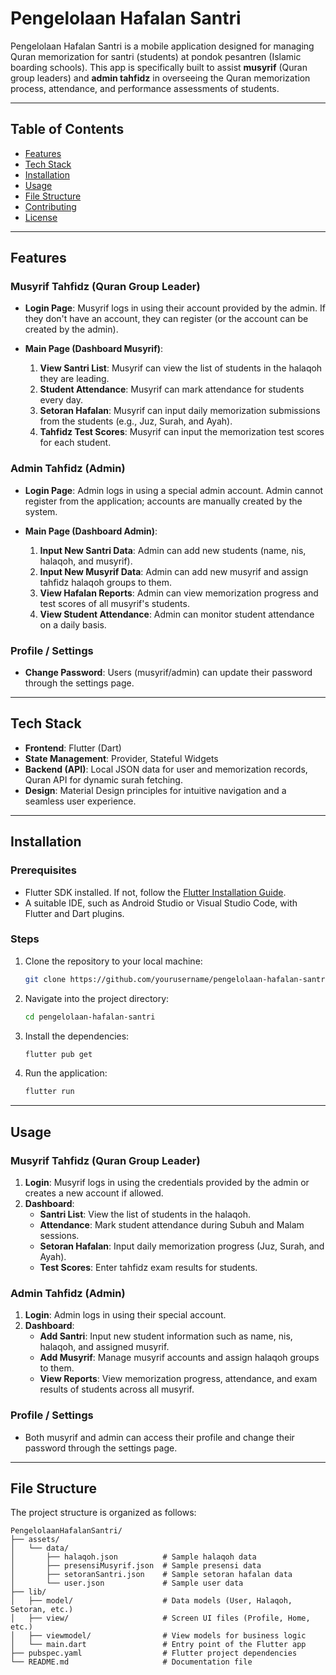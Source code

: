 # Pengelolaan Hafalan Santri

Pengelolaan Hafalan Santri is a mobile application designed for managing Quran memorization for santri (students) at pondok pesantren (Islamic boarding schools). This app is specifically built to assist **musyrif** (Quran group leaders) and **admin tahfidz** in overseeing the Quran memorization process, attendance, and performance assessments of students.

---

## Table of Contents

- [Features](#features)
- [Tech Stack](#tech-stack)
- [Installation](#installation)
- [Usage](#usage)
- [File Structure](#file-structure)
- [Contributing](#contributing)
- [License](#license)

---

## Features

### Musyrif Tahfidz (Quran Group Leader)
- **Login Page**: Musyrif logs in using their account provided by the admin. If they don't have an account, they can register (or the account can be created by the admin).
  
- **Main Page (Dashboard Musyrif)**:
  1. **View Santri List**: Musyrif can view the list of students in the halaqoh they are leading.
  2. **Student Attendance**: Musyrif can mark attendance for students every day.
  3. **Setoran Hafalan**: Musyrif can input daily memorization submissions from the students (e.g., Juz, Surah, and Ayah).
  4. **Tahfidz Test Scores**: Musyrif can input the memorization test scores for each student.

### Admin Tahfidz (Admin)
- **Login Page**: Admin logs in using a special admin account. Admin cannot register from the application; accounts are manually created by the system.

- **Main Page (Dashboard Admin)**:
  1. **Input New Santri Data**: Admin can add new students (name, nis, halaqoh, and musyrif).
  2. **Input New Musyrif Data**: Admin can add new musyrif and assign tahfidz halaqoh groups to them.
  3. **View Hafalan Reports**: Admin can view memorization progress and test scores of all musyrif's students.
  4. **View Student Attendance**: Admin can monitor student attendance on a daily basis.

### Profile / Settings
- **Change Password**: Users (musyrif/admin) can update their password through the settings page.

---

## Tech Stack

- **Frontend**: Flutter (Dart)
- **State Management**: Provider, Stateful Widgets
- **Backend (API)**: Local JSON data for user and memorization records, Quran API for dynamic surah fetching.
- **Design**: Material Design principles for intuitive navigation and a seamless user experience.

---

## Installation

### Prerequisites

- Flutter SDK installed. If not, follow the [Flutter Installation Guide](https://flutter.dev/docs/get-started/install).
- A suitable IDE, such as Android Studio or Visual Studio Code, with Flutter and Dart plugins.

### Steps

1. Clone the repository to your local machine:
    ```bash
    git clone https://github.com/yourusername/pengelolaan-hafalan-santri.git
    ```

2. Navigate into the project directory:
    ```bash
    cd pengelolaan-hafalan-santri
    ```

3. Install the dependencies:
    ```bash
    flutter pub get
    ```

4. Run the application:
    ```bash
    flutter run
    ```

---

## Usage

### Musyrif Tahfidz (Quran Group Leader)

1. **Login**: Musyrif logs in using the credentials provided by the admin or creates a new account if allowed.
2. **Dashboard**:
   - **Santri List**: View the list of students in the halaqoh.
   - **Attendance**: Mark student attendance during Subuh and Malam sessions.
   - **Setoran Hafalan**: Input daily memorization progress (Juz, Surah, and Ayah).
   - **Test Scores**: Enter tahfidz exam results for students.

### Admin Tahfidz (Admin)

1. **Login**: Admin logs in using their special account.
2. **Dashboard**:
   - **Add Santri**: Input new student information such as name, nis, halaqoh, and assigned musyrif.
   - **Add Musyrif**: Manage musyrif accounts and assign halaqoh groups to them.
   - **View Reports**: View memorization progress, attendance, and exam results of students across all musyrif.

### Profile / Settings

- Both musyrif and admin can access their profile and change their password through the settings page.

---

## File Structure

The project structure is organized as follows:

```plaintext
PengelolaanHafalanSantri/
├── assets/
│   └── data/
│       ├── halaqoh.json          # Sample halaqoh data
│       ├── presensiMusyrif.json  # Sample presensi data
│       ├── setoranSantri.json    # Sample setoran hafalan data
│       └── user.json             # Sample user data
├── lib/
│   ├── model/                    # Data models (User, Halaqoh, Setoran, etc.)
│   ├── view/                     # Screen UI files (Profile, Home, etc.)
│   ├── viewmodel/                # View models for business logic
│   └── main.dart                 # Entry point of the Flutter app
├── pubspec.yaml                  # Flutter project dependencies
└── README.md                     # Documentation file
